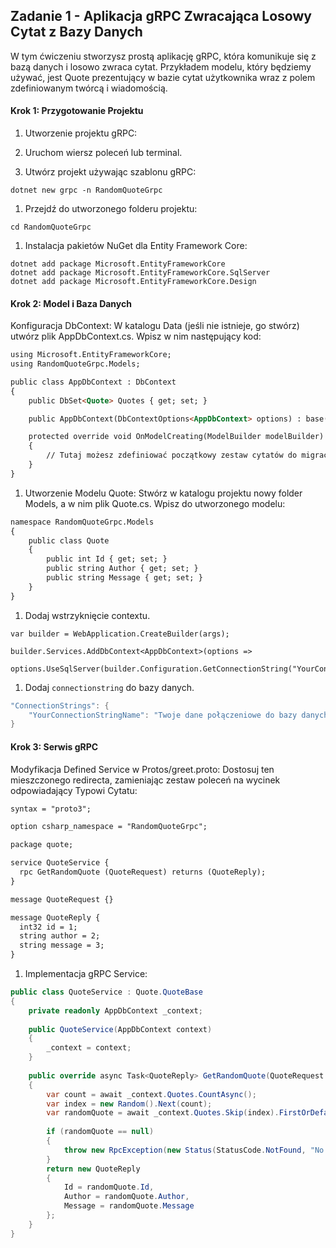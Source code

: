## Zadanie 1 - Aplikacja gRPC Zwracająca Losowy Cytat z Bazy Danych

W tym ćwiczeniu stworzysz prostą aplikację gRPC, która komunikuje się z bazą danych i losowo zwraca cytat. Przykładem modelu, który będziemy używać, jest Quote prezentujący w bazie cytat użytkownika wraz z polem zdefiniowanym twórcą i wiadomością.

#### Krok 1: Przygotowanie Projektu
1. Utworzenie projektu gRPC:

1. Uruchom wiersz poleceń lub terminal.
1. Utwórz projekt używając szablonu gRPC:
```
dotnet new grpc -n RandomQuoteGrpc
```

1. Przejdź do utworzonego folderu projektu:

```cd RandomQuoteGrpc```

1. Instalacja pakietów NuGet dla Entity Framework Core:
```
dotnet add package Microsoft.EntityFrameworkCore
dotnet add package Microsoft.EntityFrameworkCore.SqlServer
dotnet add package Microsoft.EntityFrameworkCore.Design
```
#### Krok 2: Model i Baza Danych
Konfiguracja DbContext:
W katalogu Data (jeśli nie istnieje, go stwórz) utwórz plik AppDbContext.cs.
Wpisz w nim następujący kod:
```html
using Microsoft.EntityFrameworkCore;
using RandomQuoteGrpc.Models;

public class AppDbContext : DbContext
{
    public DbSet<Quote> Quotes { get; set; }

    public AppDbContext(DbContextOptions<AppDbContext> options) : base(options) { }

    protected override void OnModelCreating(ModelBuilder modelBuilder)
    {
        // Tutaj możesz zdefiniować początkowy zestaw cytatów do migracji
    }
}
```
1. Utworzenie Modelu Quote:
Stwórz w katalogu projektu nowy folder Models, a w nim plik Quote.cs.
Wpisz do utworzonego modelu:
```html
namespace RandomQuoteGrpc.Models
{
    public class Quote
    {
        public int Id { get; set; }
        public string Author { get; set; }
        public string Message { get; set; }
    }
}
```

1. Dodaj wstrzyknięcie contextu.
```
var builder = WebApplication.CreateBuilder(args);

builder.Services.AddDbContext<AppDbContext>(options =>
    options.UseSqlServer(builder.Configuration.GetConnectionString("YourConnectionStringName")));
```

1. Dodaj `connectionstring` do bazy danych.
```csharp
"ConnectionStrings": {
    "YourConnectionStringName": "Twoje dane połączeniowe do bazy danych"
}
```

#### Krok 3: Serwis gRPC
Modyfikacja Defined Service w Protos/greet.proto:
Dostosuj ten mieszczonego redirecta, zamieniając zestaw poleceń na wycinek odpowiadający Typowi Cytatu:
```html
syntax = "proto3";

option csharp_namespace = "RandomQuoteGrpc";

package quote;

service QuoteService {
  rpc GetRandomQuote (QuoteRequest) returns (QuoteReply);
}

message QuoteRequest {}

message QuoteReply {
  int32 id = 1;
  string author = 2;
  string message = 3;
}
```

1. Implementacja gRPC Service:
```csharp
public class QuoteService : Quote.QuoteBase
{
    private readonly AppDbContext _context;
    
    public QuoteService(AppDbContext context)
    {
        _context = context;
    }
    
    public override async Task<QuoteReply> GetRandomQuote(QuoteRequest request, ServerCallContext context)
    {
        var count = await _context.Quotes.CountAsync();
        var index = new Random().Next(count);
        var randomQuote = await _context.Quotes.Skip(index).FirstOrDefaultAsync();
        
        if (randomQuote == null)
        {
            throw new RpcException(new Status(StatusCode.NotFound, "No quotes found."));
        }   
        return new QuoteReply
        {
            Id = randomQuote.Id,
            Author = randomQuote.Author,
            Message = randomQuote.Message
        };
    }
}
```